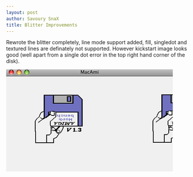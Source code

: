 ```yaml
---
layout: post
author: Savoury SnaX
title: Blitter Improvements
---
```


 Rewrote the blitter completely, line mode support added, fill, singledot and textured lines are definately not supported. However kickstart image looks good (well apart from a single dot error in the top right hand corner of the disk).

 ![Better Kickstart Image](/images/betterdisk.png)

